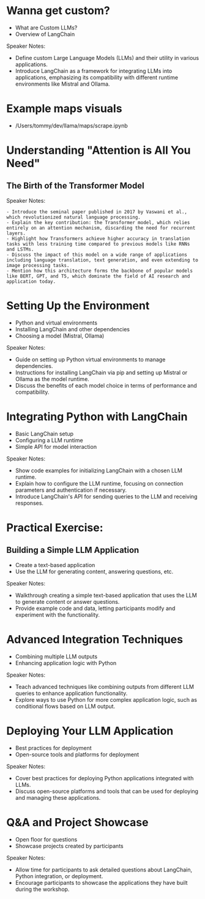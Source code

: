 # Wanna get custom?
- What are Custom LLMs?
- Overview of LangChain

Speaker Notes:

- Define custom Large Language Models (LLMs) and their utility in various applications.
- Introduce LangChain as a framework for integrating LLMs into applications, emphasizing its compatibility with different runtime environments like Mistral and Ollama.


# Example maps visuals
- /Users/tommy/dev/llama/maps/scrape.ipynb


# Understanding "Attention is All You Need"
## The Birth of the Transformer Model

Speaker Notes:

    - Introduce the seminal paper published in 2017 by Vaswani et al., which revolutionized natural language processing.
    - Explain the key contribution: the Transformer model, which relies entirely on an attention mechanism, discarding the need for recurrent layers.
    - Highlight how Transformers achieve higher accuracy in translation tasks with less training time compared to previous models like RNNs and LSTMs.
    - Discuss the impact of this model on a wide range of applications including language translation, text generation, and even extending to image processing tasks.
    - Mention how this architecture forms the backbone of popular models like BERT, GPT, and T5, which dominate the field of AI research and application today.


# Setting Up the Environment
- Python and virtual environments
- Installing LangChain and other dependencies
- Choosing a model (Mistral, Ollama)

Speaker Notes:

- Guide on setting up Python virtual environments to manage dependencies.
- Instructions for installing LangChain via pip and setting up Mistral or Ollama as the model runtime.
- Discuss the benefits of each model choice in terms of performance and compatibility.


# Integrating Python with LangChain
- Basic LangChain setup
- Configuring a LLM runtime
- Simple API for model interaction

Speaker Notes:

- Show code examples for initializing LangChain with a chosen LLM runtime.
- Explain how to configure the LLM runtime, focusing on connection parameters and authentication if necessary.
- Introduce LangChain's API for sending queries to the LLM and receiving responses.


# Practical Exercise: 
## Building a Simple LLM Application
- Create a text-based application
- Use the LLM for generating content, answering questions, etc.

Speaker Notes:

- Walkthrough creating a simple text-based application that uses the LLM to generate content or answer questions.
- Provide example code and data, letting participants modify and experiment with the functionality.


# Advanced Integration Techniques
- Combining multiple LLM outputs
- Enhancing application logic with Python

Speaker Notes:

- Teach advanced techniques like combining outputs from different LLM queries to enhance application functionality.
- Explore ways to use Python for more complex application logic, such as conditional flows based on LLM output.


# Deploying Your LLM Application
- Best practices for deployment
- Open-source tools and platforms for deployment

Speaker Notes:

- Cover best practices for deploying Python applications integrated with LLMs.
- Discuss open-source platforms and tools that can be used for deploying and managing these applications.


# Q&A and Project Showcase
- Open floor for questions
- Showcase projects created by participants

Speaker Notes:

- Allow time for participants to ask detailed questions about LangChain, Python integration, or deployment.
- Encourage participants to showcase the applications they have built during the workshop.